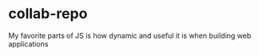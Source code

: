 # collab-repo

My favorite parts of JS is how dynamic and useful it is when building web applications
